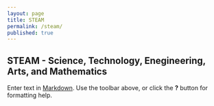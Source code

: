 ```yaml
---
layout: page
title: STEAM
permalink: /steam/
published: true
---
```


## STEAM - Science, Technology, Enegineering, Arts, and Mathematics

Enter text in [Markdown](http://daringfireball.net/projects/markdown/). Use the toolbar above, or click the **?** button for formatting help.
